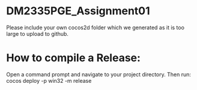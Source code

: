 # DM2335PGE_Assignment01

Please include your own cocos2d folder which we generated as it is too large to upload to github.


# How to compile a Release:
Open a command prompt and navigate to your project directory.
Then run: cocos deploy -p win32 -m release
